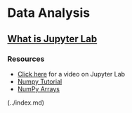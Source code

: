 # Data Analysis

## [What is Jupyter Lab](https://jupyterlab.readthedocs.io/en/stable/getting_started/overview.html)

### Resources
- [Click here](https://www.youtube.com/watch?v=A5YyoCKxEOU&feature=youtu.be) for a video on Jupyter Lab
- [Numpy Tutorial](https://www.dataquest.io/blog/numpy-tutorial-python/)
- [NumPy Arrays](https://www.tutorialspoint.com/numpy/index.htm)

 (../index.md)
